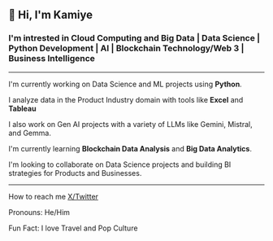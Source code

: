 👋 Hi, I'm Kamiye
---
### I'm intrested in **Cloud Computing and Big Data** | **Data Science** | **Python Development** | **AI** | **Blockchain Technology/Web 3** | **Business Intelligence** 
---
I'm currently working on Data Science and ML projects using **Python**.

I analyze data in the Product Industry domain with tools like **Excel** and **Tableau**

I also work on Gen AI projects with a variety of LLMs like Gemini, Mistral, and Gemma.

I'm currently learning **Blockchain Data Analysis** and **Big Data Analytics**. 

I'm looking to collaborate on Data Science projects and building BI strategies for Products and Businesses.

---
How to reach me [X/Twitter](https://x.com/king_ksjo)

Pronouns: He/Him

Fun Fact: I love Travel and Pop Culture

<!--
**kingksjo/kingksjo** is a ✨ _special_ ✨ repository because its `README.md` (this file) appears on your GitHub profile.

Here are some ideas to get you started:

- 🔭 I’m currently working on ...
- 🌱 I’m currently learning ...
- 👯 I’m looking to collaborate on ...
- 🤔 I’m looking for help with ...
- 💬 Ask me about ...
- 📫 How to reach me: ...
- 😄 Pronouns: ...
- ⚡ Fun fact: ...
-->
